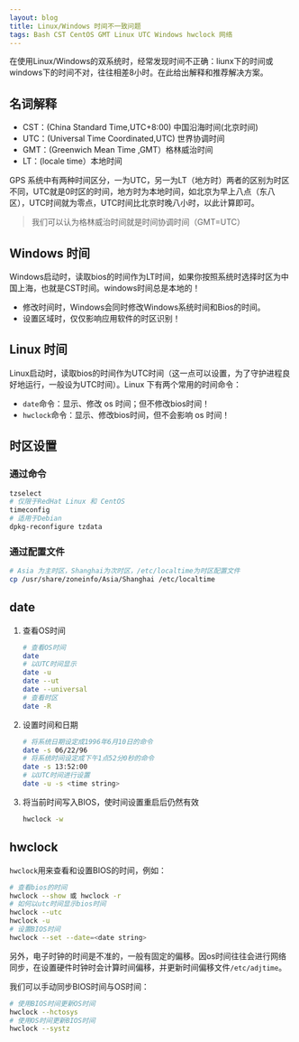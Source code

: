```yaml
---
layout: blog
title: Linux/Windows 时间不一致问题
tags: Bash CST CentOS GMT Linux UTC Windows hwclock 网络
---
```


在使用Linux/Windows的双系统时，经常发现时间不正确：liunx下的时间或windows下的时间不对，往往相差8小时。在此给出解释和推荐解决方案。

## 名词解释

* CST：(China Standard Time,UTC+8:00) 中国沿海时间(北京时间)
* UTC：(Universal Time Coordinated,UTC) 世界协调时间
* GMT：(Greenwich Mean Time ,GMT）格林威治时间
* LT：(locale time）本地时间

GPS 系统中有两种时间区分，一为UTC，另一为LT（地方时）两者的区别为时区不同，UTC就是0时区的时间，地方时为本地时间，如北京为早上八点（东八区），UTC时间就为零点，UTC时间比北京时晚八小时，以此计算即可。

> 我们可以认为格林威治时间就是时间协调时间（GMT=UTC）

<!--more-->

## Windows 时间

Windows启动时，读取bios的时间作为LT时间，如果你按照系统时选择时区为中国上海，也就是CST时间。windows时间总是本地的！

* 修改时间时，Windows会同时修改Windows系统时间和Bios的时间。
* 设置区域时，仅仅影响应用软件的时区识别！

## Linux 时间

Linux启动时，读取bios的时间作为UTC时间（这一点可以设置，为了守护进程良好地运行，一般设为UTC时间）。Linux 下有两个常用的时间命令：

* `date`命令：显示、修改 os 时间；但不修改bios时间！
* `hwclock`命令：显示、修改bios时间，但不会影响 os 时间！

## 时区设置

### 通过命令

```bash
tzselect
# 仅限于RedHat Linux 和 CentOS
timeconfig
# 适用于Debian
dpkg-reconfigure tzdata
```

### 通过配置文件

```bash
# Asia 为主时区，Shanghai为次时区，/etc/localtime为时区配置文件
cp /usr/share/zoneinfo/Asia/Shanghai /etc/localtime
```


## date

1. 查看OS时间

    ```bash
    # 查看OS时间
    date
    # 以UTC时间显示
    date -u 
    date --ut
    date --universal
    # 查看时区
    date -R
    ```

2. 设置时间和日期

    ```bash
    # 将系统日期设定成1996年6月10日的命令
    date -s 06/22/96
    # 将系统时间设定成下午1点52分0秒的命令
    date -s 13:52:00
    # 以UTC时间进行设置
    date -u -s <time string>
    ```
    
3. 将当前时间写入BIOS，使时间设置重启后仍然有效

    ```bash
    hwclock -w 
    ```
    
## hwclock

`hwclock`用来查看和设置BIOS的时间，例如：

```bash
# 查看bios的时间
hwclock --show 或 hwclock -r
# 如何以utc时间显示bios时间
hwclock --utc
hwclock -u
# 设置BIOS时间
hwclock --set --date=<date string>
```

另外，电子时钟的时间是不准的，一般有固定的偏移。因os时间往往会进行网络同步，在设置硬件时钟时会计算时间偏移，并更新时间偏移文件`/etc/adjtime`。

我们可以手动同步BIOS时间与OS时间：

```bash
# 使用BIOS时间更新OS时间
hwclock --hctosys
# 使用OS时间更新BIOS时间
hwclock --systz
```



